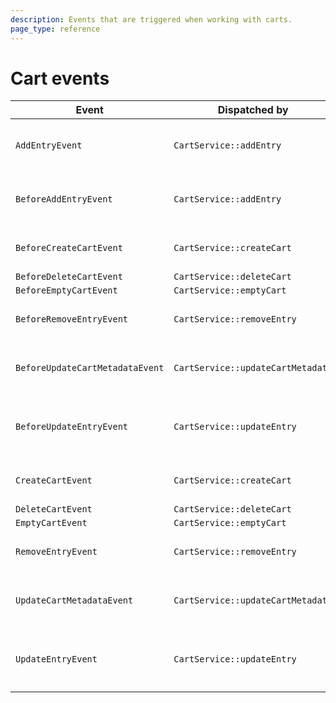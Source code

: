 ```yaml
---
description: Events that are triggered when working with carts.
page_type: reference
---
```


# Cart events

| Event | Dispatched by | Properties |
|---|---|---|
|`AddEntryEvent`|`CartService::addEntry`|`CartInterface $cart`</br>`EntryAddStruct $entryAddStruct`</br>`CartInterface $cartResult`|
|`BeforeAddEntryEvent`|`CartService::addEntry`|`CartInterface $cart`</br>`EntryAddStruct $entryAddStruct`</br>`?CartInterface $cartResult = null`|
|`BeforeCreateCartEvent`|`CartService::createCart`|`CartCreateStruct $cartCreateStruct`</br>`?CartInterface $cartResult = null`|
|`BeforeDeleteCartEvent`|`CartService::deleteCart`|`CartInterface $cart`|
|`BeforeEmptyCartEvent`|`CartService::emptyCart`|`CartInterface $cart`|
|`BeforeRemoveEntryEvent`|`CartService::removeEntry`|`CartInterface $cart`</br>`EntryInterface $entry`</br>`?CartInterface $cartResult = null`|
|`BeforeUpdateCartMetadataEvent`|`CartService::updateCartMetadata`|`CartInterface $cart`</br>`CartMetadataUpdateStruct $cartUpdateStruct`</br>`?CartInterface $cartResult = null`|
|`BeforeUpdateEntryEvent`|`CartService::updateEntry`|`CartInterface $cart`</br>`EntryInterface $entry`</br>`EntryUpdateStruct $entryUpdateStruct`</br>`?CartInterface $cartResult = null`|
|`CreateCartEvent`|`CartService::createCart`|`CartCreateStruct $cartCreateStruct`</br>`CartInterface $cartResult`|
|`DeleteCartEvent`|`CartService::deleteCart`|`CartInterface $cart`|
|`EmptyCartEvent`|`CartService::emptyCart`|`CartInterface $cart`|
|`RemoveEntryEvent`|`CartService::removeEntry`|`CartInterface $cart`</br>`EntryInterface $entry`</br>`CartInterface $cartResult`|
|`UpdateCartMetadataEvent`|`CartService::updateCartMetadata`|`CartInterface $cart`</br>`CartMetadataUpdateStruct $cartUpdateStruct`</br>`CartInterface $cartResult`|
|`UpdateEntryEvent`|`CartService::updateEntry`|`CartInterface $cart`</br>`EntryInterface $entry`</br>`EntryUpdateStruct $entryUpdateStruct`</br>`CartInterface $cartResult`|
